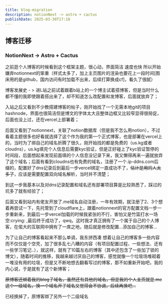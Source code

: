 ```yaml
---
title: blog-migration
description: notionNext -> astro + cactus
publishDate: 2025-03-30T17:18
---
```

## 博客迁移

### NotionNext -> Astro + Cactus

之前逛个人博客的时候看到这个框架主题，很心动，界面简洁 速度也快
所以开始嫌弃notionnext的笨重（样式太多了，加上主页图片的渲染也要花上一段时间\[图床用的是github，国内访问有时加载不出来，后续打算换成cf]，看久了很腻）

博客发展史 - >
进L站之前试着跟着b站上的一个博主试着搭博客，但是当时什么都不懂的我即使跟着搭出来了，却不知道怎么改配置和发博客，后面就放弃了；

入站之后又看到不少教搭建博客的帖子，刚开始找了一个无需本地git的项目hashnode，界面也很简洁但是博文的字体太大且整体边框又比较窄显得很局促，后面也没上过，还在vercel上部署着；

后面又看到了notionnext，关联了notion数据库（但是我不怎么用notion），不过看着主题很多也好看就选择了这个作为我的第一个正式博客，也是部署在vercel上的，当时为了绑自己的域名折腾了很久，刚开始找的都是免费的（us.kg或者cloudns），us.kg填完个人信息后需要kyc验证，但是正好碰上了kyc验证暂停的时间段，后面想起来发现前面填的个人信息没记录下来，我又懒得再来一遍就放弃了这个域名；后面有看到cloudns也有免费的域名，注册了一个.ip-ddns.com后缀的，配置好了dns记录后到最后一步vercel绑定一直成功不了，~~估计是用的人太多了~~，应该是需要配置双向域名解析，当时并不清楚；

到这一步我基本以及对dns记录配置和域名还有部署项目算是比较熟悉了，踩过的坑多了就有经验了；

后面又看到站内有佬友开放了.me域名自动注册，一年有效期，就注册了2、3个想着再尝试一下，先托管到了cloudflare上，跟着notionnext的官方配置文档一步一步重新来，到最后一步vercel加载的时候我紧张的不行，害怕又是竹篮打水一场空:crying: ,最后终于成功了，qwq，这时我才真正拥有了一个属于自己的个人博客，在偌大的互联网中拥有了一席之地，随后就是修改配置...添加自己的博客...

为了让自己的博客看起来不那么单调，我东拼西凑 想着让自己的博客多一些内容而不仅仅是个空壳，加了很多乱七八糟的内容（有项目配置过程、一些想法、还有一些学习笔记..），就这样，就有了10篇左右的博客（其中还包含了一些加了锁的博文），随着时间的推移，我越来越讨厌自己的博客，感觉就像一个垃圾场堆砌着一堆没有用的垃圾，但是又不断地想去翻看写过的博客，那不如重新开始吧，我的内心说，于是就有了这个新博客；

~~原博客还绑着我的blog子域名，虽然还有其他的域名，但是我的个人主页就是.me这个一级域名，换一个域名开子域名又觉得会不协调，后续再换吧...~~

已经换掉了，原博客绑了另外一个二级域名
